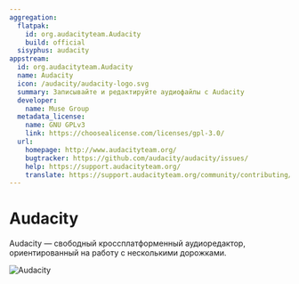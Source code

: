 ```yaml
---
aggregation:
  flatpak:
    id: org.audacityteam.Audacity
    build: official
  sisyphus: audacity
appstream:
  id: org.audacityteam.Audacity
  name: Audacity
  icon: /audacity/audacity-logo.svg
  summary: Записывайте и редактируйте аудиофайлы с Audacity
  developer:
    name: Muse Group
  metadata_license:
    name: GNU GPLv3
    link: https://choosealicense.com/licenses/gpl-3.0/
  url:
    homepage: http://www.audacityteam.org/
    bugtracker: https://github.com/audacity/audacity/issues/
    help: https://support.audacityteam.org/
    translate: https://support.audacityteam.org/community/contributing/translating/
---
```


# Audacity

Audacity — свободный кроссплатформенный аудиоредактор, ориентированный на работу с несколькими дорожками.

![Audacity](/audacity/audacity-1.png)

<!--@include: @apps/_parts/install/content-repo.md-->
<!--@include: @apps/_parts/install/content-flatpak.md-->
